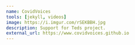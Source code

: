 ```yaml
---
name: CovidVoices
tools: [jekyll, videos]
image: https://i.imgur.com/rSEKBBH.jpg
description: Support for Teds project.
external_url: https://www.covidvoices.github.io
---
```

